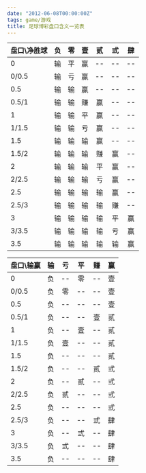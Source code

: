 ```yaml
---
date: "2012-06-08T00:00:00Z"
tags: game/游戏
title: 足球博彩盘口含义一览表
---
```


盘口\净胜球    | 负   |  零   |  壹   |  贰   |  弎   |  肆
:---------------|:----:|:-----:|:-----:|:-----:|:-----:|:-----:
0               | 输   |  平   |  赢   |  --   |  --   |  --
0/0.5           | 输   |  亏   |  赢   |  --   |  --   |  --
0.5             | 输   |  输   |  赢   |  --   |  --   |  --
0.5/1           | 输   |  输   |  赚   |  赢   |  --   |  --
1               | 输   |  输   |  平   |  赢   |  --   |  --
1/1.5           | 输   |  输   |  亏   |  赢   |  --   |  --
1.5             | 输   |  输   |  输   |  赢   |  --   |  --
1.5/2           | 输   |  输   |  输   |  赚   |  赢   |  --
2               | 输   |  输   |  输   |  平   |  赢   |  --
2/2.5           | 输   |  输   |  输   |  亏   |  赢   |  --
2.5             | 输   |  输   |  输   |  输   |  赢   |  --
2.5/3           | 输   |  输   |  输   |  输   |  赚   |  --
3               | 输   |  输   |  输   |  输   |  平   |  赢
3/3.5           | 输   |  输   |  输   |  输   |  亏   |  赢
3.5             | 输   |  输   |  输   |  输   |  输   |  赢


 盘口\输赢      | 输   |  亏   |  平   |  赚   |  赢
:---------------|:----:|:-----:|:-----:|:-----:|:-----:
0               | 负   |  --   |  零   |  --   |  壹
0/0.5           | 负   |  零   |  --   |  --   |  壹
0.5             | 负   |  --   |  --   |  --   |  壹
0.5/1           | 负   |  --   |  --   |  壹   |  贰
1               | 负   |  --   |  壹   |  --   |  贰
1/1.5           | 负   |  壹   |  --   |  --   |  贰
1.5             | 负   |  --   |  --   |  --   |  贰
1.5/2           | 负   |  --   |  --   |  贰   |  弎
2               | 负   |  --   |  贰   |  --   |  弎
2/2.5           | 负   |  贰   |  --   |  --   |  弎
2.5             | 负   |  --   |  --   |  --   |  弎
2.5/3           | 负   |  --   |  --   |  弎   |  肆
3               | 负   |  --   |  弎   |  --   |  肆
3/3.5           | 负   |  弎   |  --   |  --   |  肆
3.5             | 负   |  --   |  --   |  --   |  肆

